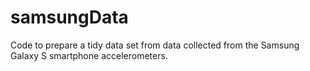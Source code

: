 # samsungData
Code to prepare a tidy data set from data collected from the Samsung Galaxy S smartphone accelerometers.  
